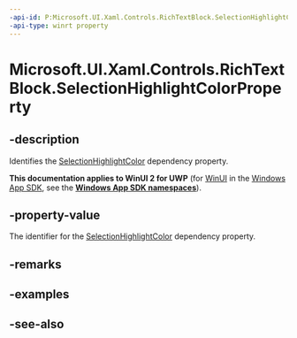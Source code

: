 ```yaml
---
-api-id: P:Microsoft.UI.Xaml.Controls.RichTextBlock.SelectionHighlightColorProperty
-api-type: winrt property
---
```


<!-- Property syntax
public Windows.UI.Xaml.DependencyProperty SelectionHighlightColorProperty { get; }
-->

# Microsoft.UI.Xaml.Controls.RichTextBlock.SelectionHighlightColorProperty

## -description
Identifies the [SelectionHighlightColor](richtextblock_selectionhighlightcolor.md) dependency property.

**This documentation applies to WinUI 2 for UWP** (for [WinUI](/windows/apps/winui/winui3/) in the [Windows App SDK](/windows/apps/windows-app-sdk/), see the **[Windows App SDK namespaces](/windows/windows-app-sdk/api/winrt/)**).

## -property-value
The identifier for the [SelectionHighlightColor](richtextblock_selectionhighlightcolor.md) dependency property.

## -remarks

## -examples

## -see-also
